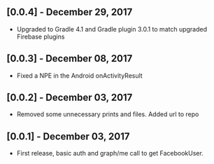 ## [0.0.4] - December 29, 2017

* Upgraded to Gradle 4.1 and Gradle plugin 3.0.1 to match upgraded Firebase plugins

## [0.0.3] - December 08, 2017

* Fixed a NPE in the Android onActivityResult

## [0.0.2] - December 03, 2017

* Removed some unnecessary prints and files. Added url to repo

## [0.0.1] - December 03, 2017

* First release, basic auth and graph/me call to get FacebookUser.
